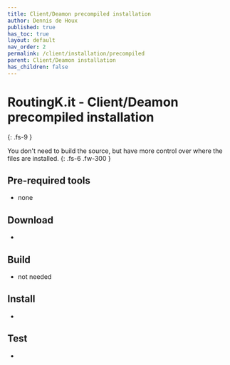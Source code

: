 ```yaml
---
title: Client/Deamon precompiled installation
author: Dennis de Houx
published: true
has_toc: true
layout: default
nav_order: 2
permalink: /client/installation/precompiled
parent: Client/Deamon installation
has_children: false
---
```


# RoutingK.it - Client/Deamon precompiled installation

{: .fs-9 }

You don't need to build the source, but have more control over where the files are installed.
{: .fs-6 .fw-300 }

## Pre-required tools

- none

## Download

- <TODO>

## Build

- not needed

## Install

- <TODO>

## Test

- <TODO>
